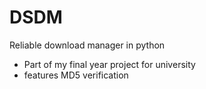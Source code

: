DSDM
====

Reliable download manager in python
- Part of my final year project for university
- features MD5 verification
